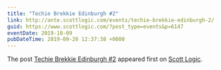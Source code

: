 ```yaml
---
title: "Techie Brekkie Edinburgh #2"
link: http://ante.scottlogic.com/events/techie-brekkie-edinburgh-2/
guid: https://www.scottlogic.com/?post_type=events&p=6147
eventDate: 2019-10-09
pubDateTime: 2019-09-20 12:37:38 +0000
---
```


<p>The post <a rel="nofollow" href="http://ante.scottlogic.com/events/techie-brekkie-edinburgh-2/">Techie Brekkie Edinburgh #2</a> appeared first on <a rel="nofollow" href="http://ante.scottlogic.com">Scott Logic</a>.</p>